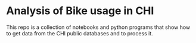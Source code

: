 # Analysis of Bike usage in CHI

This repo is a collection of notebooks and python programs that show how to get data from the CHI public databases and to process it.

